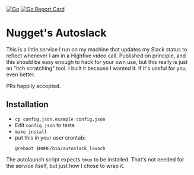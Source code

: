 [![Go](https://github.com/nugget/autoslack/workflows/Go/badge.svg)](https://github.com/nugget/autoslack/actions?query=workflow%3AGo) [![Go Report Card](https://goreportcard.com/badge/github.com/nugget/autoslack)](https://goreportcard.com/report/github.com/nugget/autoslack)

# Nugget's Autoslack

This is a little service I run on my machine that updates my Slack status to
reflect whenever I am in a Highfive video call.  Published on principle, and
this should be easy enough to hack for your own use, but this really is just an
"itch scratching" tool.  I built it because I wanted it.  If it's useful for
you, even better.

PRs happily accepted.

## Installation

* `cp config.json.example config.json`
* Edit `config.json` to taste
* `make install`
* put this in your user crontab:
  ```
  @reboot $HOME/bin/autoslack_launch
  ```

The autolaunch script expects `tmux` to be installed.  That's not needed for
the service itself, but just how I chose to wrap it.
